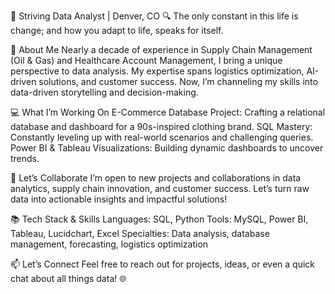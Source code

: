 🎯 Striving Data Analyst | Denver, CO
🔍 The only constant in this life is change; and how you adapt to life, speaks for itself.

🌟 About Me
Nearly a decade of experience in Supply Chain Management (Oil & Gas) and Healthcare Account Management, I bring a unique perspective to data analysis. My expertise spans logistics optimization, AI-driven solutions, and customer success. Now, I’m channeling my skills into data-driven storytelling and decision-making.

💻 What I’m Working On
E-Commerce Database Project: Crafting a relational database and dashboard for a 90s-inspired clothing brand.
SQL Mastery: Constantly leveling up with real-world scenarios and challenging queries.
Power BI & Tableau Visualizations: Building dynamic dashboards to uncover trends.

🤝 Let’s Collaborate
I’m open to new projects and collaborations in data analytics, supply chain innovation, and customer success. Let’s turn raw data into actionable insights and impactful solutions!

📚 Tech Stack & Skills
Languages: SQL, Python
Tools: MySQL, Power BI, Tableau, Lucidchart, Excel
Specialties: Data analysis, database management, forecasting, logistics optimization

📫 Let’s Connect
Feel free to reach out for projects, ideas, or even a quick chat about all things data! 🌐
